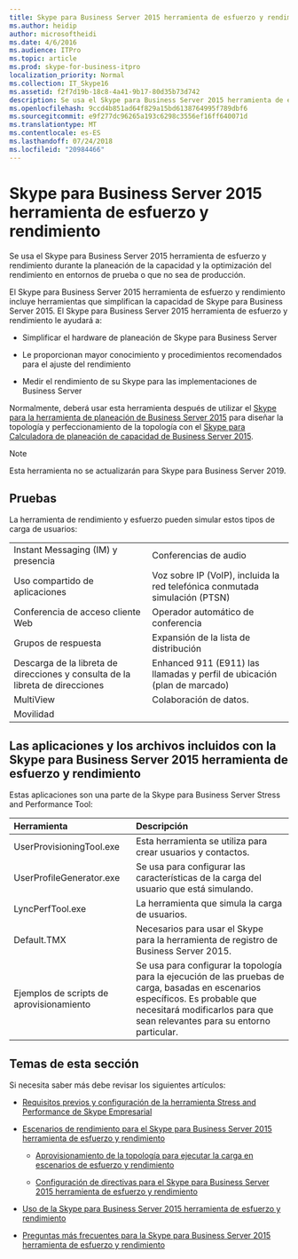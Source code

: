```yaml
---
title: Skype para Business Server 2015 herramienta de esfuerzo y rendimiento
ms.author: heidip
author: microsoftheidi
ms.date: 4/6/2016
ms.audience: ITPro
ms.topic: article
ms.prod: skype-for-business-itpro
localization_priority: Normal
ms.collection: IT_Skype16
ms.assetid: f2f7d19b-18c8-4a41-9b17-80d35b73d742
description: Se usa el Skype para Business Server 2015 herramienta de esfuerzo y rendimiento durante la planeación de la capacidad y la optimización del rendimiento en entornos de prueba o que no sea de producción.
ms.openlocfilehash: 9ccd4b851ad64f829a15bd6138764995f789dbf6
ms.sourcegitcommit: e9f277dc96265a193c6298c3556ef16ff640071d
ms.translationtype: MT
ms.contentlocale: es-ES
ms.lasthandoff: 07/24/2018
ms.locfileid: "20984466"
---
```

# <a name="skype-for-business-server-2015-stress-and-performance-tool"></a>Skype para Business Server 2015 herramienta de esfuerzo y rendimiento
 
Se usa el Skype para Business Server 2015 herramienta de esfuerzo y rendimiento durante la planeación de la capacidad y la optimización del rendimiento en entornos de prueba o que no sea de producción.
  
El Skype para Business Server 2015 herramienta de esfuerzo y rendimiento incluye herramientas que simplifican la capacidad de Skype para Business Server 2015. El Skype para Business Server 2015 herramienta de esfuerzo y rendimiento le ayudará a:
  
- Simplificar el hardware de planeación de Skype para Business Server
    
- Le proporcionan mayor conocimiento y procedimientos recomendados para el ajuste del rendimiento
    
- Medir el rendimiento de su Skype para las implementaciones de Business Server
    
Normalmente, deberá usar esta herramienta después de utilizar el [Skype para la herramienta de planeación de Business Server 2015](../../management-tools/planning-tool/planning-tool.md) para diseñar la topología y perfeccionamiento de la topología con el [Skype para Calculadora de planeación de capacidad de Business Server 2015](../../management-tools/capacity-planning-calculator.md). 

> [!NOTE]
> Esta herramienta no se actualizarán para Skype para Business Server 2019.
  
## <a name="tests"></a>Pruebas

La herramienta de rendimiento y esfuerzo pueden simular estos tipos de carga de usuarios:
  
|||
|:-----|:-----|
|Instant Messaging (IM) y presencia  <br/> |Conferencias de audio  <br/> |
|Uso compartido de aplicaciones  <br/> |Voz sobre IP (VoIP), incluida la red telefónica conmutada simulación (PTSN)  <br/> |
|Conferencia de acceso cliente Web  <br/> |Operador automático de conferencia  <br/> |
|Grupos de respuesta  <br/> |Expansión de la lista de distribución  <br/> |
|Descarga de la libreta de direcciones y consulta de la libreta de direcciones  <br/> |Enhanced 911 (E911) las llamadas y perfil de ubicación (plan de marcado)  <br/> |
|MultiView  <br/> |Colaboración de datos.  <br/> |
|Movilidad  <br/> ||
   
## <a name="applications-and-files-included-with-the-skype-for-business-server-2015-stress-and-performance-tool"></a>Las aplicaciones y los archivos incluidos con la Skype para Business Server 2015 herramienta de esfuerzo y rendimiento

Estas aplicaciones son una parte de la Skype para Business Server Stress and Performance Tool:
  
|**Herramienta**|**Descripción**|
|:-----|:-----|
|UserProvisioningTool.exe  <br/> |Esta herramienta se utiliza para crear usuarios y contactos.  <br/> |
|UserProfileGenerator.exe  <br/> |Se usa para configurar las características de la carga del usuario que está simulando.  <br/> |
|LyncPerfTool.exe  <br/> |La herramienta que simula la carga de usuarios.  <br/> |
|Default.TMX  <br/> |Necesarios para usar el Skype para la herramienta de registro de Business Server 2015.  <br/> |
|Ejemplos de scripts de aprovisionamiento  <br/> |Se usa para configurar la topología para la ejecución de las pruebas de carga, basadas en escenarios específicos. Es probable que necesitará modificarlos para que sean relevantes para su entorno particular.  <br/> |
   
## <a name="topics-in-this-section"></a>Temas de esta sección

Si necesita saber más debe revisar los siguientes artículos:
  
- [Requisitos previos y configuración de la herramienta Stress and Performance de Skype Empresarial](prerequisites-and-setup.md)
    
- [Escenarios de rendimiento para el Skype para Business Server 2015 herramienta de esfuerzo y rendimiento](scenarios.md)
    
  - [Aprovisionamiento de la topología para ejecutar la carga en escenarios de esfuerzo y rendimiento](provisioning-the-topology-to-run-load.md)
    
  - [Configuración de directivas para el Skype para Business Server 2015 herramienta de esfuerzo y rendimiento](configuring-policies.md)
    
- [Uso de la Skype para Business Server 2015 herramienta de esfuerzo y rendimiento](using-the-tool.md)
    
- [Preguntas más frecuentes para la Skype para Business Server 2015 herramienta de esfuerzo y rendimiento](faq.md)
    

